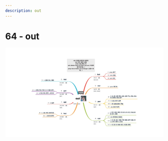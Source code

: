 ```yaml
---
description: out
---
```


# 64 - out



![Image text](https://raw.githubusercontent.com/rulinma/ai-word/master/images/64-out.jpg)


